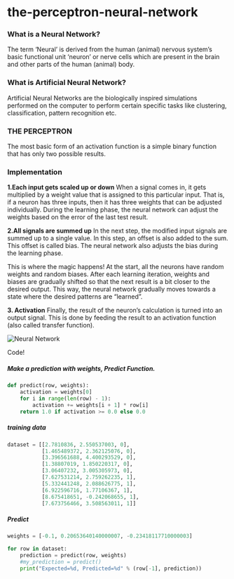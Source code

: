 # the-perceptron-neural-network

### What is a Neural Network?

The term ‘Neural’ is derived from the human (animal) nervous system’s basic functional unit ‘neuron’ or nerve cells which are present in the brain and other parts of the human (animal) body.

### What is Artificial Neural Network?
Artificial Neural Networks are the biologically inspired simulations performed on the computer to perform certain specific tasks like clustering, classification, pattern recognition etc.

### THE PERCEPTRON 
The most basic form of an activation function is a simple binary function that has only two possible results.

### Implementation

**1.Each input gets scaled up or down**
When a signal comes in, it gets multiplied by a weight value that is assigned to this particular input. That is, if a neuron has three inputs, then it has three weights that can be adjusted individually. During the learning phase, the neural network can adjust the weights based on the error of the last test result.

**2.All signals are summed up**
In the next step, the modified input signals are summed up to a single value. In this step, an offset is also added to the sum. This offset is called bias. The neural network also adjusts the bias during the learning phase.

This is where the magic happens! At the start, all the neurons have random weights and random biases. After each learning iteration, weights and biases are gradually shifted so that the next result is a bit closer to the desired output. This way, the neural network gradually moves towards a state where the desired patterns are “learned”.

**3. Activation**
Finally, the result of the neuron’s calculation is turned into an output signal. This is done by feeding the result to an activation function (also called transfer function).


![](https://cdn.discordapp.com/attachments/391971809563508738/405209925497651213/Screen_Shot_2018-01-23_at_9.27.08_AM.png "Neural Network")

Code!

##### Make a prediction with weights, Predict Function.

```python
def predict(row, weights):
    activation = weights[0]
    for i in range(len(row) - 1):
        activation += weights[i + 1] * row[i]
    return 1.0 if activation >= 0.0 else 0.0
```


##### training data

```python
dataset = [[2.7810836, 2.550537003, 0],
           [1.465489372, 2.362125076, 0],
           [3.396561688, 4.400293529, 0],
           [1.38807019, 1.850220317, 0],
           [3.06407232, 3.005305973, 0],
           [7.627531214, 2.759262235, 1],
           [5.332441248, 2.088626775, 1],
           [6.922596716, 1.77106367, 1],
           [8.675418651, -0.242068655, 1],
           [7.673756466, 3.508563011, 1]]
```

##### Predict

```python
weights = [-0.1, 0.20653640140000007, -0.23418117710000003]

for row in dataset:
    prediction = predict(row, weights)
    #my_prediction = predict()
    print("Expected=%d, Predicted=%d" % (row[-1], prediction))
```